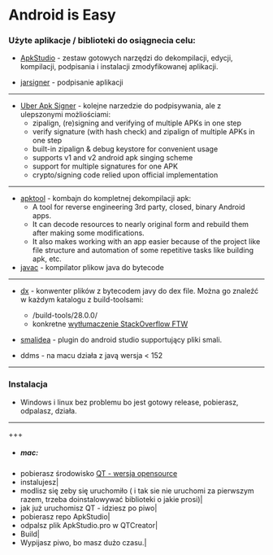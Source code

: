 
# Android is Easy

### Użyte aplikacje / biblioteki do osiągnecia celu:
- [ApkStudio](https://github.com/vaibhavpandeyvpz/apkstudio) - zestaw gotowych narzędzi do dekompilacji, edycji,  
kompilacji, podpisania i instalacji zmodyfikowanej aplikacji.

- [jarsigner](https://docs.oracle.com/javase/7/docs/technotes/tools/windows/jarsigner.html) - podpisanie aplikacji

---
- [Uber Apk Signer](https://github.com/patrickfav/uber-apk-signer) - kolejne narzedzie do podpisywania, ale z ulepszonymi możliościami:
    - zipalign, (re)signing and verifying of multiple APKs in one step
    - verify signature (with hash check) and zipalign of multiple APKs in one step
    - built-in zipalign & debug keystore for convenient usage
    - supports v1 and v2 android apk singing scheme
    - support for multiple signatures for one APK
    - crypto/signing code relied upon official implementation
    
---
- [apktool](https://ibotpeaches.github.io/Apktool/) - kombajn do kompletnej dekompilacji apk:
    - A tool for reverse engineering 3rd party, closed, binary Android apps. 
    - It can decode resources to nearly original form and rebuild them after making some modifications.
    - It also makes working with an app easier because of the project like file structure and automation of some repetitive tasks like building apk, etc.
- [javac](https://docs.oracle.com/javase/7/docs/technotes/tools/windows/javac.html) - kompilator plikow java do bytecode

---
- [dx](https://mvnrepository.com/artifact/com.google.android.tools/dx) - konwenter plików z bytecodem javy do dex file. Można go znaleźć w każdym katalogu z build-toolsami:

    - <ANDROID-SDK-ROOT>/build-tools/28.0.0/
    - konkretne [wytłumaczenie StackOverflow FTW](https://stackoverflow.com/questions/8487268/android-dx-tool)
- [smalidea](https://github.com/JesusFreke/smali/wiki/smalidea) - plugin do android studio supportujący pliki smali.
- ddms - na macu działa z javą wersja < 152

---
### Instalacja
- Windows i linux bez problemu bo jest gotowy release, pobierasz, odpalasz, działa.

---
+++
- ##### mac: 
- pobierasz środowisko [QT - wersja opensource](https://www.qt.io/download)
- instalujesz|
- modlisz się zeby się uruchomiło ( i tak sie nie uruchomi za pierwszym razem, trzeba doinstalowywać biblioteki o jakie prosi)|
- jak już uruchomisz QT - idziesz po piwo|
- pobierasz repo ApkStudio|
- odpalsz plik ApkStudio.pro w QTCreator|
- Build|
- Wypijasz piwo, bo masz dużo czasu.|
    
    
